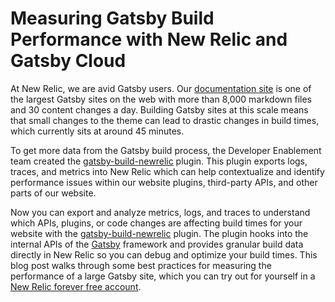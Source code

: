 # Measuring Gatsby Build Performance with New Relic and Gatsby Cloud

 
At New Relic, we are avid Gatsby users. Our [documentation site](http://docs.newrelic.com) is one of the largest Gatsby sites on the web with more than 8,000 markdown files and 30 content changes a day. Building Gatsby sites at this scale means that small changes to the theme can lead to drastic changes in build times, which currently sits at around 45 minutes. 
 
To get more data from the Gatsby build process, the Developer Enablement team created the [gatsby-build-newrelic](https://github.com/newrelic-experimental/gatsby-build-newrelic) plugin. This plugin exports logs, traces, and metrics into New Relic which can help contextualize and identify performance issues within our website plugins, third-party APIs, and other parts of our website. 

Now you can export and analyze metrics, logs, and traces to understand which APIs, plugins, or code changes are affecting build times for your website with the [gatsby-build-newrelic](https://github.com/newrelic-experimental/gatsby-build-newrelic) plugin. The plugin hooks into the internal APIs of the [Gatsby](https://www.gatsbyjs.com/docs/conceptual/overview-of-the-gatsby-build-process/) framework and provides granular build data directly in New Relic so you can debug and optimize your build times. This blog post walks through some best practices for measuring the performance of a large Gatsby site, which you can try out for yourself in a [New Relic forever free account](https://newrelic.com/signup).
